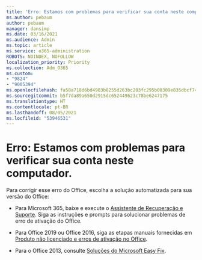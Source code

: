 ```yaml
---
title: 'Erro: Estamos com problemas para verificar sua conta neste computador.'
ms.author: pebaum
author: pebaum
manager: dansimp
ms.date: 03/16/2021
ms.audience: Admin
ms.topic: article
ms.service: o365-administration
ROBOTS: NOINDEX, NOFOLLOW
localization_priority: Priority
ms.collection: Adm_O365
ms.custom:
- "9824"
- "9005394"
ms.openlocfilehash: fa58a718d6bd4983b8255d263bc203fc295b00309e835dbcf7423143cbda64c7
ms.sourcegitcommit: b5f7da89a650d2915dc652449623c78be6247175
ms.translationtype: HT
ms.contentlocale: pt-BR
ms.lasthandoff: 08/05/2021
ms.locfileid: "53946531"
---
```

# <a name="error-were-having-trouble-verifying-your-account-on-this-computer"></a>Erro: Estamos com problemas para verificar sua conta neste computador.

Para corrigir esse erro do Office, escolha a solução automatizada para sua versão do Office:

- Para Microsoft 365, baixe e execute o [Assistente de Recuperação e Suporte](https://aka.ms/SaRA-OfficeActivation-Chat). Siga as instruções e prompts para solucionar problemas de erro de ativação do Office.

- Para Office 2019 ou Office 2016, siga as etapas manuais fornecidas em [Produto não licenciado e erros de ativação no Office](https://support.microsoft.com/office/0d23d3c0-c19c-4b2f-9845-5344fedc4380#bkmk_fixyourself).

- Para o Office 2013, consulte [Soluções do Microsoft Easy Fix](https://support.microsoft.com/topic/microsoft-easy-fix-solutions-have-been-discontinued-b0f4b5f9-3b5a-bd9e-d75d-d45e2f12e16c).